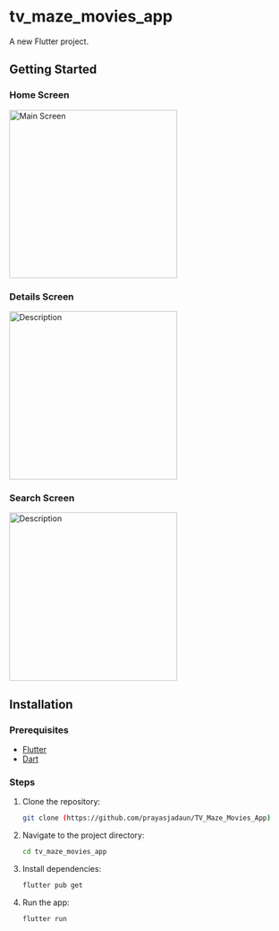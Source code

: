 # tv_maze_movies_app

A new Flutter project.

## Getting Started

### Home Screen
<img src="[https://github.com/prayasjadaun/TV_Maze_Movies_App/blob/main/HomeScreen.png](https://github.com/prayasjadaun/TV_Maze_Movies_App/blob/main/HomeScreen.png)
" alt="Main Screen" width="300"/>

### Details Screen
<img src="[https://github.com/prayasjadaun/TV_Maze_Movies_App/blob/main/details%20screen.png](https://github.com/prayasjadaun/TV_Maze_Movies_App/blob/main/details%20screen.png)
" alt="Description" width="300"/>

### Search Screen
<img src="[https://github.com/prayasjadaun/TV_Maze_Movies_App/blob/main/search%20screen.png](https://github.com/prayasjadaun/TV_Maze_Movies_App/blob/main/search%20screen.png)
" alt="Description" width="300"/>





## Installation

### Prerequisites

- [Flutter](https://flutter.dev/docs/get-started/install)
- [Dart](https://dart.dev/get-dart)

### Steps

1. Clone the repository:
    ```sh
    git clone (https://github.com/prayasjadaun/TV_Maze_Movies_App)
    ```
2. Navigate to the project directory:
    ```sh
    cd tv_maze_movies_app
    ```
3. Install dependencies:
    ```sh
    flutter pub get
    ```
4. Run the app:
    ```sh
    flutter run
    ```
